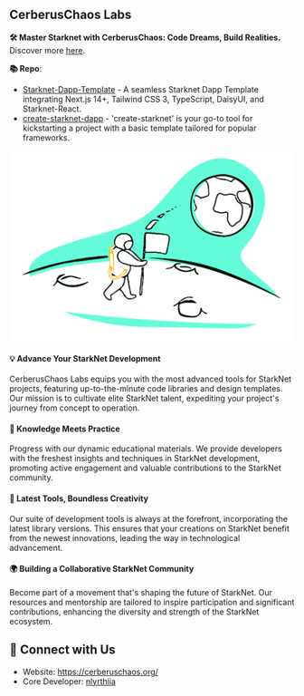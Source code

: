 ## CerberusChaos Labs

**🛠️ Master Starknet with CerberusChaos: Code Dreams, Build Realities.** Discover more [here](https://cerberuschaos.org).

**📚 Repo**:

- [Starknet-Dapp-Template](https://github.com/CerberusChaos/Starknet-Dapp-Template) - A seamless Starknet Dapp Template integrating Next.js 14+, Tailwind CSS 3, TypeScript, DaisyUI, and Starknet-React.
- [create-starknet-dapp](https://github.com/CerberusChaos/create-starknet-dapp) - 'create-starknet' is your go-to tool for kickstarting a project with a basic template tailored for popular frameworks.

![CerberusChaos Labs](https://github.com/CerberusChaos/.github/blob/main/profile/asset/1191704883591_.png)

#### 💡 Advance Your StarkNet Development

CerberusChaos Labs equips you with the most advanced tools for StarkNet projects, featuring up-to-the-minute code libraries and design templates. Our mission is to cultivate elite StarkNet talent, expediting your project's journey from concept to operation.

#### 📘 Knowledge Meets Practice

Progress with our dynamic educational materials. We provide developers with the freshest insights and techniques in StarkNet development, promoting active engagement and valuable contributions to the StarkNet community.

#### 🌟 Latest Tools, Boundless Creativity

Our suite of development tools is always at the forefront, incorporating the latest library versions. This ensures that your creations on StarkNet benefit from the newest innovations, leading the way in technological advancement.

#### 🌍 Building a Collaborative StarkNet Community

Become part of a movement that's shaping the future of StarkNet. Our resources and mentorship are tailored to inspire participation and significant contributions, enhancing the diversity and strength of the StarkNet ecosystem.

## 📡 Connect with Us

- Website: https://cerberuschaos.org/
- Core Developer: [nlyrthiia](https://github.com/nlyrthiia)
